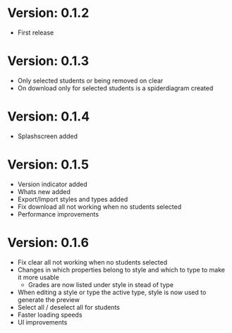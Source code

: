 # Version: 0.1.2
- First release

# Version: 0.1.3
- Only selected students or being removed on clear
- On download only for selected students is a spiderdiagram created

# Version: 0.1.4
- Splashscreen added

# Version: 0.1.5
- Version indicator added
- Whats new added
- Export/Import styles and types added
- Fix download all not working when no students selected
- Performance improvements

# Version: 0.1.6
- Fix clear all not working when no students selected
- Changes in which properties belong to style and which to type to make it more usable 
    - Grades are now listed under style in stead of type
- When editing a style or type the active type, style is now used to generate the preview 
- Select all / deselect all for students
- Faster loading speeds
- UI improvements